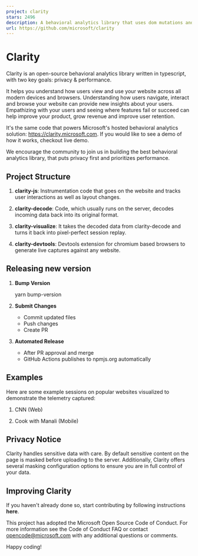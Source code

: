 ```yaml
---
project: clarity
stars: 2496
description: A behavioral analytics library that uses dom mutations and user interactions to generate aggregated insights.
url: https://github.com/microsoft/clarity
---
```


Clarity
=======

Clarity is an open-source behavioral analytics library written in typescript, with two key goals: privacy & performance.

It helps you understand how users view and use your website across all modern devices and browsers. Understanding how users navigate, interact and browse your website can provide new insights about your users. Empathizing with your users and seeing where features fail or succeed can help improve your product, grow revenue and improve user retention.

It's the same code that powers Microsoft's hosted behavioral analytics solution: https://clarity.microsoft.com. If you would like to see a demo of how it works, checkout live demo.

We encourage the community to join us in building the best behavioral analytics library, that puts privacy first and prioritizes performance.

Project Structure
-----------------

1.  **clarity-js**: Instrumentation code that goes on the website and tracks user interactions as well as layout changes.
    
2.  **clarity-decode**: Code, which usually runs on the server, decodes incoming data back into its original format.
    
3.  **clarity-visualize**: It takes the decoded data from clarity-decode and turns it back into pixel-perfect session replay.
    
4.  **clarity-devtools**: Devtools extension for chromium based browsers to generate live captures against any website.
    

Releasing new version
---------------------

1.  **Bump Version**
    
    yarn bump-version
    
2.  **Submit Changes**
    
    -   Commit updated files
    -   Push changes
    -   Create PR
3.  **Automated Release**
    
    -   After PR approval and merge
    -   GitHub Actions publishes to npmjs.org automatically

Examples
--------

Here are some example sessions on popular websites visualized to demonstrate the telemetry captured:

1.  CNN (Web)  
    
2.  Cook with Manali (Mobile)  
    

Privacy Notice
--------------

Clarity handles sensitive data with care. By default sensitive content on the page is masked before uploading to the server. Additionally, Clarity offers several masking configuration options to ensure you are in full control of your data.

Improving Clarity
-----------------

If you haven't already done so, start contributing by following instructions **here**.

This project has adopted the Microsoft Open Source Code of Conduct. For more information see the Code of Conduct FAQ or contact opencode@microsoft.com with any additional questions or comments.

Happy coding!
